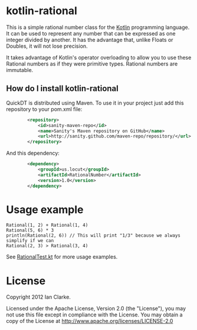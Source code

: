 kotlin-rational
===============

This is a simple rational number class for the [Kotlin](http://kotlin.jetbrains.org/) programming language.
It can be used to represent any number that can be expressed as one integer divided by another.  It has
the advantage that, unlike Floats or Doubles, it will not lose precision.

It takes advantage of Kotlin's operator overloading to allow you to use these Rational numbers as if they
were primitive types.  Rational numbers are immutable.

How do I install kotlin-rational
------------------------

QuickDT is distributed using Maven.  To use it in your project just add this repository to your pom.xml file:

```xml
    	<repository>
			<id>sanity-maven-repo</id>
			<name>Sanity's Maven repository on GitHub</name>
			<url>http://sanity.github.com/maven-repo/repository/</url>
		</repository>
```

And this dependency:

```xml
		<dependency>
			<groupId>us.locut</groupId>
			<artifactId>RationalNumber</artifactId>
			<version>1.0</version>
		</dependency>
```

Usage example
=============
    Rational(1, 2) + Rational(1, 4)
    Rational(5, 6) * 3
    println(Rational(2, 6)) // This will print "1/3" because we always simplify if we can
    Rational(2, 3) > Rational(3, 4)

See [RationalTest.kt](https://github.com/sanity/kotlin-rational/blob/master/src/test/java/rational/RationalTest.kt) for
more usage examples.

License
=======
Copyright 2012 Ian Clarke.

Licensed under the Apache License, Version 2.0 (the "License"), you may not use this file except in compliance
with the License. You may obtain a copy of the License at http://www.apache.org/licenses/LICENSE-2.0